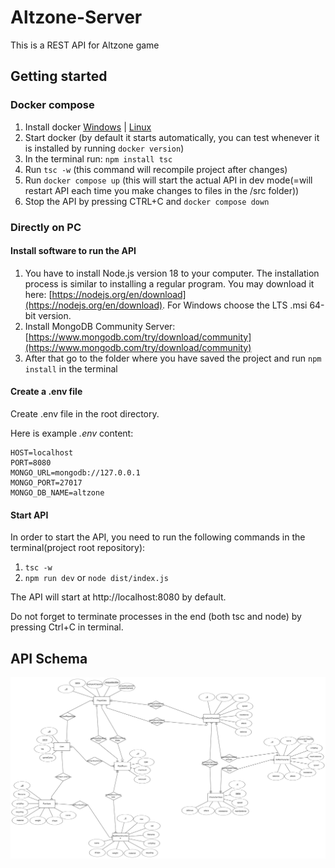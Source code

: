# Altzone-Server

This is a REST API for Altzone game

## Getting started

### Docker compose

1. Install docker [Windows](https://www.docker.com/products/docker-desktop/) | [Linux](https://docs.docker.com/engine/install/)
2. Start docker (by default it starts automatically, you can test whenever it is installed by running ```docker version```)
3. In the terminal run: ```npm install tsc```
4. Run ```tsc -w``` (this command will recompile project after changes)
5. Run ```docker compose up``` (this will start the actual API in dev mode(=will restart API each time you make changes to files in the /src folder))
6. Stop the API by pressing CTRL+C and ```docker compose down```

### Directly on PC

#### Install software to run the API
1. You have to install Node.js version 18 to your computer. The installation process is similar to installing a regular program.
   You may download it here: [https://nodejs.org/en/download](https://nodejs.org/en/download). For Windows choose the LTS .msi 64-bit version.
2. Install MongoDB Community Server: [https://www.mongodb.com/try/download/community](https://www.mongodb.com/try/download/community)
3. After that go to the folder where you have saved the project and run ```npm install``` in the terminal

#### Create a .env file

Create .env file in the root directory.

Here is example *.env* content:

    HOST=localhost
    PORT=8080
    MONGO_URL=mongodb://127.0.0.1
    MONGO_PORT=27017
    MONGO_DB_NAME=altzone

#### Start API

In order to start the API, you need to run the following commands in the terminal(project root repository):
1. ```tsc -w```
2. ```npm run dev``` or ```node dist/index.js```

The API will start at http://localhost:8080 by default.

Do not forget to terminate processes in the end (both tsc and node) by pressing Ctrl+C in terminal.

## API Schema

![ERD](doc/img/ERD.png)


